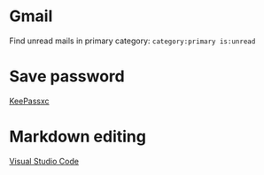 # Gmail
Find unread mails in primary category:
`category:primary is:unread`

# Save password
[KeePassxc](https://keepassxc.org)

# Markdown editing
[Visual Studio Code](https://code.visualstudio.com)

